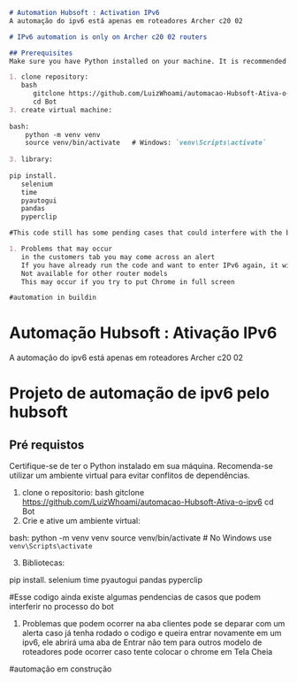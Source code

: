 ```markdown
# Automation Hubsoft : Activation IPv6
A automação do ipv6 está apenas em roteadores Archer c20 02

# IPv6 automation is only on Archer c20 02 routers

## Prerequisites
Make sure you have Python installed on your machine. It is recommended to use a virtual environment to avoid dependency conflicts.

1. clone repository:
   bash
      gitclone https://github.com/LuizWhoami/automacao-Hubsoft-Ativa-o-ipv6
      cd Bot
3. create virtual machine:
    
bash:
    python -m venv venv
    source venv/bin/activate   # Windows: `venv\Scripts\activate`
    
3. library:
   
pip install.
   selenium
   time
   pyautogui
   pandas
   pyperclip

#This code still has some pending cases that could interfere with the bot process.

1. Problems that may occur
   in the customers tab you may come across an alert
   If you have already run the code and want to enter IPv6 again, it will open a Login tab
   Not available for other router models
   This may occur if you try to put Chrome in full screen

#automation in buildin
```

# Automação Hubsoft : Ativação IPv6
A automação do ipv6 está apenas em roteadores Archer c20 02

# Projeto de automação de ipv6 pelo hubsoft

## Pré requistos
Certifique-se de ter o Python instalado em sua máquina. Recomenda-se utilizar um ambiente virtual para evitar conflitos de dependências.

1. clone o repositorio:
   bash
      gitclone https://github.com/LuizWhoami/automacao-Hubsoft-Ativa-o-ipv6
      cd Bot
3. Crie e ative um ambiente virtual:
    
bash:
    python -m venv venv
    source venv/bin/activate   # No Windows use `venv\Scripts\activate`
    
3. Bibliotecas:
   
pip install.
   selenium
   time
   pyautogui
   pandas
   pyperclip

#Esse codigo ainda existe algumas pendencias de casos que podem interferir no processo do bot

1. Problemas que podem ocorrer
   na aba clientes pode se deparar com um alerta
   caso já tenha rodado o codigo e queira entrar novamente em um ipv6, ele abrirá uma aba de Entrar
   não tem para outros modelo de roteadores
   pode ocorrer caso tente colocar o chrome em Tela Cheia

#automação em construção
